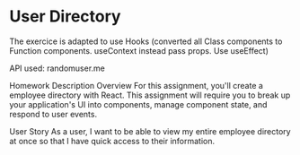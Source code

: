 # User Directory

The exercice is adapted to use Hooks (converted all Class components to Function components. useContext instead pass props. Use useEffect)

API used:
randomuser.me

Homework Description
Overview
For this assignment, you'll create a employee directory with React. This assignment will require you to break up your application's UI into components, manage component state, and respond to user events.

User Story
As a user, I want to be able to view my entire employee directory at once so that I have quick access to their information.